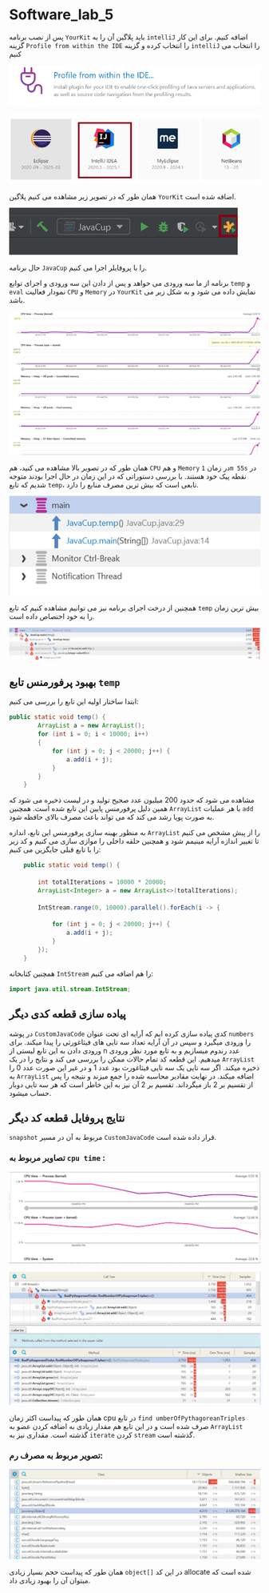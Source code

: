 # Software_lab_5

پس از نصب برنامه `YourKit` باید پلاگین آن را به `intelliJ` اضافه کنیم. برای این کار گزینه `Profile from within the IDE` را انتخاب کرده و گزینه `intelliJ` را انتخاب می کنیم

![alt text](Assets/image.png)

![alt text](Assets/image-1.png)

همان طور که در تصویر زیر مشاهده می کنیم پلاگین `YourKit` اضافه شده است.

![alt text](Assets/image-2.png)

حال برنامه `JavaCup` را با پروفایلر اجرا می کنیم.

برنامه از ما سه ورودی می خواهد و پس از دادن این سه ورودی و اجرای توابع `temp` و `eval` نمودار فعالیت `CPU` و `Memory` در `YourKit` نمایش داده می شود و به شکل زیر می باشد.

![alt text](Assets/image-3.png)

همان طور که در تصویر بالا مشاهده می کنید، هم `CPU` و هم `Memory` در زمان `1m 55s` در نقطه پیک خود هستند. با بررسی دستوراتی که در این زمان در حال اجرا بودند متوجه شدیم که تابع `temp`، تابعی است که بیش ترین مصرف منابع را دارد. 

![alt text](Assets/image-4.png)

همچنین از درخت اجرای برنامه نیز می توانیم مشاهده کنیم که تابع `temp` بیش ترین زمان را به خود اختصاص داده است.

![alt text](Assets/image-5.png)


## بهبود پرفورمنس تابع `temp`


ابتدا ساختار اولیه این تابع را بررسی می کنیم:

```java
public static void temp() {
        ArrayList a = new ArrayList();
        for (int i = 0; i < 10000; i++)
        {
            for (int j = 0; j < 20000; j++) {
                a.add(i + j);
            }
        }
    }
```
مشاهده می شود که حدود 200 میلیون عدد صحیح تولید و در لیست ذخیره می شود که همین دلیل پرفورمنس پایین این تابع شده است.
همچنین `ArrayList` با هر عملیات `add` به صورت پویا رشد می کند که می تواند باعث مصرف بالای حافظه شود.
   
به منظور بهینه سازی پرفورمنس این تابع، اندازه `ArrayList` را از پیش مشخص می کنیم تا تغییر اندازه آرایه مینیمم شود و همچنین حلقه داخلی را موازی سازی می کنیم و کد زیر را با تابع قبلی جایگزین می کنیم:

````java
    public static void temp() {
        
        int totalIterations = 10000 * 20000;
        ArrayList<Integer> a = new ArrayList<>(totalIterations);
        
        IntStream.range(0, 10000).parallel().forEach(i -> {
            
            for (int j = 0; j < 20000; j++) {
                a.add(i + j);
            }
        });
    }
````
همچنین کتابخانه `IntStream`  را هم اضافه می کنیم:

````java
import java.util.stream.IntStream;
````


## پیاده سازی قطعه کدی دیگر

در پوشه 
`CustomJavaCode`
کدی پیاده سازی کرده ایم که آرایه ای تحت عنوان
`numbers`
را ورودی میگیرد و سپس در آن آرایه تعداد سه تایی های فیثاغورثی را پیدا میکند.
برای ورودی دادن به این تابع لیستی از
n 
عدد رندوم میسازیم و به تابع مورد نظر ورودی میدهیم.
این قطعه کد
تمام حالات ممکن را بررسی می کند و نتایج را در یک
`ArrayList`
ذخیره میکند.
اگر سه تایی یک سه تایی فیثاغورث بود عدد 1 و در غیر این صورت عدد 0 را به 
`ArrayList`
اضافه میکند.
در نهایت مقادیر محاسبه شده را جمع میزند و نتیجه را پس از تقسیم بر 2
باز میگرداند.
تقسیم بر 2 آن نیز به این خاطر است که هر سه تایی دوبار حساب میشود.

## نتایج پروفایل قطعه کد دیگر
`snapshot`
مربوط به آن در مسیر
`CustomJavaCode`
قرار داده شده است.

### تصاویر مربوط به `cpu time` :
![alt text](Assets/imageC1.png)

![alt text](Assets/imageC3.png)

همان طور که پیداست اکثر زمان cpu در تابع
`find umberOfPythagoreanTriples`
صرف شده است و در این تابع هم مقدار زیادی به
اضافه کردن عضو به
`ArrayList`
گذشته است.
مقداری نیز به
`iterate`
کردن 
`stream`
گذشته است.

### تصویر مربوط به مصرف رم:
![img.png](Assets/img.png)

همان طور که پیداست حجم بسیار زیادی 
`object[]`
در این کد 
allocate
شده است که میتوان آن را بهبود زیادی داد.
